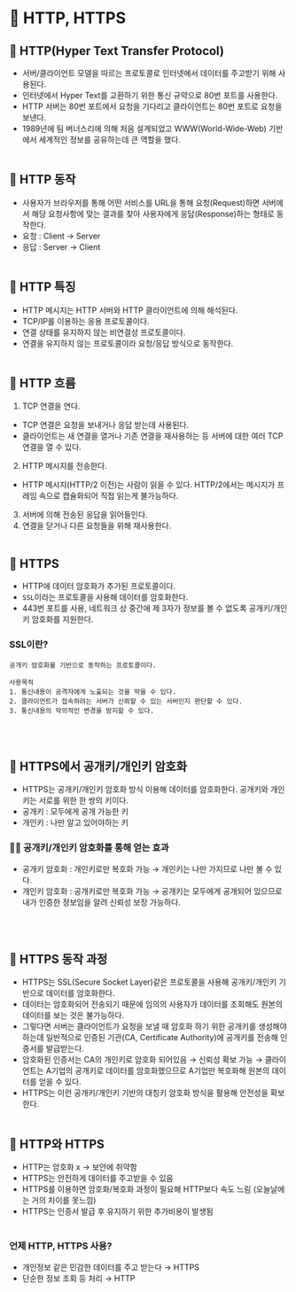 # 📔 HTTP, HTTPS

## 📝 HTTP(Hyper Text Transfer Protocol)

- 서버/클라이언트 모델을 따르는 프로토콜로 인터넷에서 데이터를 주고받기 위해 사용된다.
- 인터넷에서 Hyper Text를 교환하기 위한 통신 규약으로 80번 포트를 사용한다.
- HTTP 서버는 80번 포트에서 요청을 기다리고 클라이언트는 80번 포트로 요청을 보낸다.
- 1989년에 팀 버너스리에 의해 처음 설계되었고 WWW(World-Wide-Web) 기반에서 세계적인 정보를 공유하는데 큰 역할을 했다.
  <br />
  <br />

## 📝 HTTP 동작

- 사용자가 브라우저를 통해 어떤 서비스를 URL을 통해 요청(Request)하면 서버에서 해당 요청사항에 맞는 결과를 찾아 사용자에게 응답(Response)하는 형태로 동작한다.
- 요청 : Client → Server
- 응답 : Server → Client
  <br />
  <br />

## 📝 HTTP 특징

- HTTP 메시지는 HTTP 서버와 HTTP 클라이언트에 의해 해석된다.
- TCP/IP를 이용하는 응용 프로토콜이다.
- 연결 상태를 유지하지 않는 비연결성 프로토콜이다.
- 연결을 유지하지 않는 프로토콜이라 요청/응답 방식으로 동작한다.
  <br />
  <br />

## 📝 HTTP 흐름

1. TCP 연결을 연다.

- TCP 연결은 요청을 보내거나 응답 받는데 사용된다.
- 클라이언트는 새 연결을 열거나 기존 연결을 재사용하는 등 서버에 대한 여러 TCP 연결을 열 수 있다.

2. HTTP 메시지를 전송한다.

- HTTP 메시지(HTTP/2 이전)는 사람이 읽을 수 있다. HTTP/2에서는 메시지가 프레임 속으로 캡슐화되어 직접 읽는게 불가능하다.

3. 서버에 의해 전송된 응답을 읽어들인다.
4. 연결을 닫거나 다른 요청들을 위해 재사용한다.
   <br />
   <br />

## 📝 HTTPS
- HTTP에 데이터 암호화가 추가된 프로토콜이다.
- `SSL`이라는 프로토콜을 사용해 데이터를 암호화한다.
- 443번 포트를 사용, 네트워크 상 중간에 제 3자가 정보를 볼 수 없도록 공개키/개인키 암호화를 지원한다.

### SSL이란?
```
공개키 암호화를 기반으로 동작하는 프로토콜이다.

사용목적 
1. 통신내용이 공격자에게 노출되는 것을 막을 수 있다.
2. 클라이언트가 접속하려는 서버가 신뢰할 수 있는 서버인지 판단할 수 있다.
3. 통신내용의 악의적인 변경을 방지할 수 있다.
```
  <br />
  <br />

## 📝 HTTPS에서 공개키/개인키 암호화

- HTTPS는 공개키/개인키 암호화 방식 이용해 데이터를 암호화한다. 공개키와 개인키는 서로를 위한 한 쌍의 키이다.
- 공개키 : 모두에게 공개 가능한 키
- 개인키 : 나만 알고 있어야하는 키

### 👍🏻 공개키/개인키 암호화를 통해 얻는 효과

- 공개키 암호화 : 개인키로만 복호화 가능 → 개인키는 나만 가지므로 나만 볼 수 있다.
- 개인키 암호화 : 공개키로만 복호화 가능 → 공개키는 모두에게 공개되어 있으므로 내가 인증한 정보임을 알려 신뢰성 보장 가능하다.

<br />
<br />

## 📝 HTTPS 동작 과정

- HTTPS는 SSL(Secure Socket Layer)같은 프로토콜을 사용해 공개키/개인키 기반으로 데이터를 암호화한다.
- 데이터는 암호화되어 전송되기 때문에 임의의 사용자가 데이터를 조회해도 원본의 데이터를 보는 것은 불가능하다.
- 그렇다면 서버는 클라이언트가 요청을 보낼 때 암호화 하기 위한 공개키를 생성해야 하는데 일반적으로 인증된 기관(CA, Certificate Authority)에 공개키를 전송해 인증서를 발급받는다.
- 암호화된 인증서는 CA의 개인키로 암호화 되어있음 → 신뢰성 확보 가능 → 클라이언트는 A기업의 공개키로 데이터를 암호화했으므로 A기업만 복호화해 원본의 데이터를 얻을 수 있다.
- HTTPS는 이런 공개키/개인키 기반의 대칭키 암호화 방식을 활용해 안전성을 확보한다.
  <br />
  <br />

## 📝 HTTP와 HTTPS

- HTTP는 암호화 x → 보안에 취약함
- HTTPS는 안전하게 데이터를 주고받을 수 있음
- HTTPS를 이용하면 암호화/복호화 과정이 필요해 HTTP보다 속도 느림 (오늘날에는 거의 차이를 못느낌)
- HTTPS는 인증서 발급 후 유지하기 위한 추가비용이 발생됨
  <br />
  <br />

### 언제 HTTP, HTTPS 사용?

- 개인정보 같은 민감한 데이터를 주고 받는다 → HTTPS
- 단순한 정보 조회 등 처리 → HTTP
  <br />
  <br />

